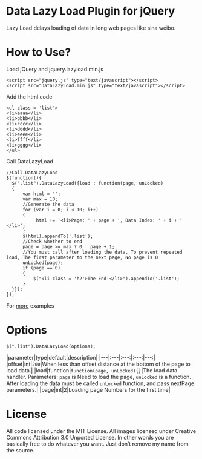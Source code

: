 Data Lazy Load Plugin for jQuery
============
Lazy Load delays loading of data in long web pages like sina weibo.

How to Use?
============
Load jQuery and jquery.lazyload.min.js
```
<script src="jquery.js" type="text/javascript"></script>
<script src="DataLazyLoad.min.js" type="text/javascript"></script>
```
Add the html code
```
<ul class = 'list'>
<li>aaaa</li>
<li>bbbb</li>
<li>cccc</li>
<li>dddd</li>
<li>eeee</li>
<li>ffff</li>
<li>gggg</li>
</ul>
```
Call DataLazyLoad
```
//Call DataLazyLoad
$(function(){
  $(".list").DataLazyLoad({load : function(page, unLocked)
  {
      var html = '';
      var max = 10;
      //Generate the data
      for (var i = 0; i < 10; i++)
      {
           html += '<li>Page: ' + page + ', Data Index: ' + i + ' </li>';
      }
      $(html).appendTo('.list');
      //Check whether to end
      page = page >= max ? 0 : page + 1;
      //You must call after loading the data, To prevent repeated load, The first parameter to the next page, No page is 0
      unLocked(page);
      if (page == 0)
      {
          $("<li class = 'h2'>The End!</li>").appendTo('.list');
      }
  }});
});
```
For [more](https://github.com/logbird/DataLazyLoad/tree/master/examples) examples 

Options
============
```
$(".list").DataLazyLoad(options);
```
|parameter|type|default|description|
|---|:---|:---:|:---:|---:|
|offset|int|`200`|When less than offset distance at the bottom of the page to load data.|
|load|function|`function(page, unLocked){}`|The load data handler. Parameters: `page` is Need to load the page, `unLocked` is a function. After loading the data must be called ` unLocked ` function, and pass nextPage parameters.|
|page|int|2|Loading page Numbers for the first time|

License
============
All code licensed under the MIT License. All images licensed under Creative Commons Attribution 3.0 Unported License. In other words you are basically free to do whatever you want. Just don’t remove my name from the source.
